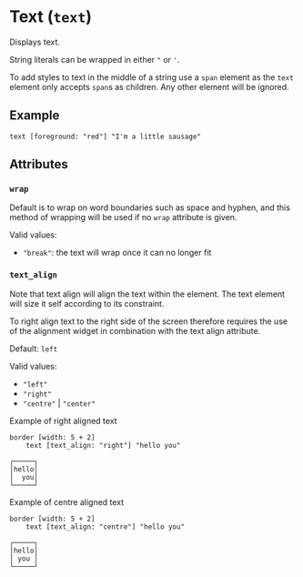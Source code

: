 # Text (`text`)

Displays text.

String literals can be wrapped in either `"` or `'`.

To add styles to text in the middle of a string use a `span` element as the 
`text` element only accepts `span`s as children. Any other element will be
ignored. 

## Example

```
text [foreground: "red"] "I'm a little sausage"
```

## Attributes

### `wrap`

Default is to wrap on word boundaries such as space and hyphen, and this method
of wrapping will be used if no `wrap` attribute is given.

Valid values:
* `"break"`: the text will wrap once it can no longer fit

### `text_align`

Note that text align will align the text within the element.
The text element will size it self according to its constraint.

To right align text to the right side of the screen therefore requires the use
of the alignment widget in combination with the text align attribute.

Default: `left`

Valid values:
* `"left"`
* `"right"`
* `"centre"` | `"center"`

Example of right aligned text
```
border [width: 5 + 2]
    text [text_align: "right"] "hello you"
```

```
┌─────┐
│hello│
│  you│
└─────┘
```

Example of centre aligned text
```
border [width: 5 + 2]
    text [text_align: "centre"] "hello you"
```

```
┌─────┐
│hello│
│ you │
└─────┘
```
